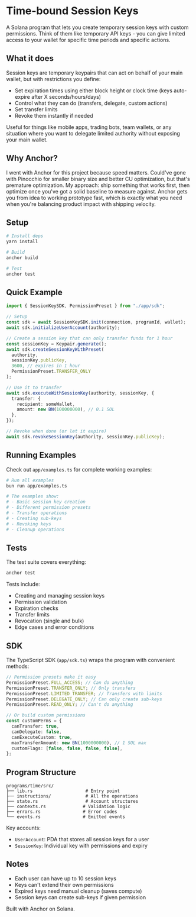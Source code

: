 # Time-bound Session Keys

A Solana program that lets you create temporary session keys with custom permissions. Think of them like temporary API keys - you can give limited access to your wallet for specific time periods and specific actions.

## What it does

Session keys are temporary keypairs that can act on behalf of your main wallet, but with restrictions you define:

- Set expiration times using either block height or clock time (keys auto-expire after X seconds/hours/days)
- Control what they can do (transfers, delegate, custom actions)
- Set transfer limits
- Revoke them instantly if needed

Useful for things like mobile apps, trading bots, team wallets, or any situation where you want to delegate limited authority without exposing your main wallet.

## Why Anchor?

I went with Anchor for this project because speed matters. Could've gone with Pinocchio for smaller binary size and better CU optimization, but that's premature optimization. My approach: ship something that works first, then optimize once you've got a solid baseline to measure against. Anchor gets you from idea to working prototype fast, which is exactly what you need when you're balancing product impact with shipping velocity.

## Setup

```bash
# Install deps
yarn install

# Build
anchor build

# Test
anchor test
```

## Quick Example

```typescript
import { SessionKeySDK, PermissionPreset } from "./app/sdk";

// Setup
const sdk = await SessionKeySDK.init(connection, programId, wallet);
await sdk.initializeUserAccount(authority);

// Create a session key that can only transfer funds for 1 hour
const sessionKey = Keypair.generate();
await sdk.createSessionKeyWithPreset(
  authority,
  sessionKey.publicKey,
  3600, // expires in 1 hour
  PermissionPreset.TRANSFER_ONLY
);

// Use it to transfer
await sdk.executeWithSessionKey(authority, sessionKey, {
  transfer: {
    recipient: someWallet,
    amount: new BN(100000000), // 0.1 SOL
  },
});

// Revoke when done (or let it expire)
await sdk.revokeSessionKey(authority, sessionKey.publicKey);
```

## Running Examples

Check out `app/examples.ts` for complete working examples:

```bash
# Run all examples
bun run app/examples.ts

# The examples show:
# - Basic session key creation
# - Different permission presets
# - Transfer operations
# - Creating sub-keys
# - Revoking keys
# - Cleanup operations
```

## Tests

The test suite covers everything:

```bash
anchor test
```

Tests include:

- Creating and managing session keys
- Permission validation
- Expiration checks
- Transfer limits
- Revocation (single and bulk)
- Edge cases and error conditions

## SDK

The TypeScript SDK (`app/sdk.ts`) wraps the program with convenient methods:

```typescript
// Permission presets make it easy
PermissionPreset.FULL_ACCESS; // Can do anything
PermissionPreset.TRANSFER_ONLY; // Only transfers
PermissionPreset.LIMITED_TRANSFER; // Transfers with limits
PermissionPreset.DELEGATE_ONLY; // Can only create sub-keys
PermissionPreset.READ_ONLY; // Can't do anything

// Or build custom permissions
const customPerms = {
  canTransfer: true,
  canDelegate: false,
  canExecuteCustom: true,
  maxTransferAmount: new BN(1000000000), // 1 SOL max
  customFlags: [false, false, false, false],
};
```

## Program Structure

```
programs/time/src/
├── lib.rs                    # Entry point
├── instructions/             # All the operations
├── state.rs                  # Account structures
├── contexts.rs              # Validation logic
├── errors.rs                # Error codes
└── events.rs                # Emitted events
```

Key accounts:

- `UserAccount`: PDA that stores all session keys for a user
- `SessionKey`: Individual key with permissions and expiry

## Notes

- Each user can have up to 10 session keys
- Keys can't extend their own permissions
- Expired keys need manual cleanup (saves compute)
- Session keys can create sub-keys if given permission

Built with Anchor on Solana.
